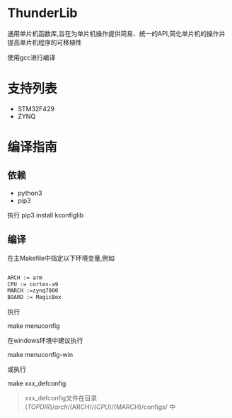 <!--
 * @Author: your name
 * @Date: 2020-08-30 16:29:55
 * @LastEditTime: 2020-10-05 20:31:19
 * @LastEditors: Please set LastEditors
 * @Description: In User Settings Edit
 * @FilePath: \ThunderLib\README.md
-->

# ThunderLib

通用单片机函数库,旨在为单片机操作提供简易、统一的API,简化单片机的操作并提高单片机程序的可移植性

使用gcc进行编译

# 支持列表
- STM32F429
- ZYNQ

# 编译指南
## 依赖
- python3
- pip3

执行
pip3 install kconfiglib
## 编译
在主Makefile中指定以下环境变量,例如

```bash

ARCH := arm
CPU := cortex-a9
MARCH :=zynq7000
BOARD := MagicBox

```

执行

make menuconfig

在windows环境中建议执行 

make menuconfig-win

或执行

make xxx_defconfig

>xxx_defconfig文件在目录$(TOPDIR)/arch/$(ARCH)/$(CPU)/$(MARCH)/configs/ 中